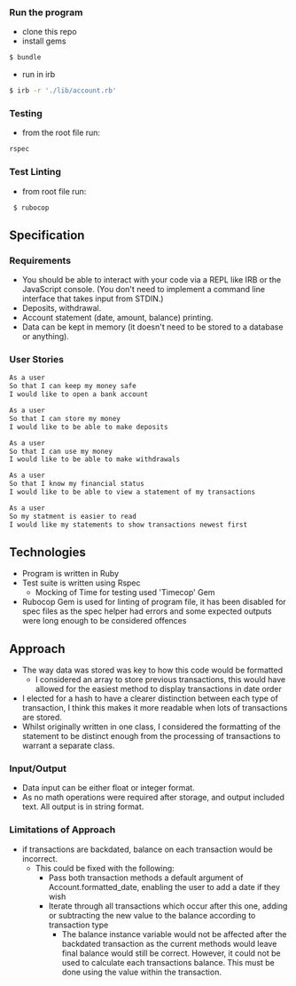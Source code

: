 

### Run the program
- clone this repo
- install gems
```bash
$ bundle
```
- run in irb
```bash
$ irb -r './lib/account.rb'
```

### Testing
- from the root file run:
```bash
rspec
```
### Test Linting
- from root file run:
```bash
 $ rubocop
 ```

## Specification

### Requirements

* You should be able to interact with your code via a REPL like IRB or the JavaScript console.  (You don't need to implement a command line interface that takes input from STDIN.)
* Deposits, withdrawal.
* Account statement (date, amount, balance) printing.
* Data can be kept in memory (it doesn't need to be stored to a database or anything).

### User Stories
```bash
As a user
So that I can keep my money safe
I would like to open a bank account
```

```bash
As a user
So that I can store my money
I would like to be able to make deposits
```

```bash
As a user 
So that I can use my money
I would like to be able to make withdrawals
```

```bash
As a user
So that I know my financial status
I would like to be able to view a statement of my transactions
```

```bash
As a user
So my statment is easier to read
I would like my statements to show transactions newest first
```

## Technologies
- Program is written in Ruby
- Test suite is written using Rspec
  - Mocking of Time for testing used 'Timecop' Gem
- Rubocop Gem is used for linting of program file, it has been disabled for spec files as the spec helper had errors and some expected outputs were long enough to be considered offences

## Approach
- The way data was stored was key to how this code would be formatted
  - I considered an array to store previous transactions, this would have allowed for the easiest method to display transactions in date order
- I elected for a hash to have a clearer distinction between each type of transaction, I think this makes it more readable when lots of transactions are stored.
- Whilst originally written in one class, I considered the formatting of the statement to be distinct enough from the processing of transactions to warrant a separate class. 

### Input/Output
- Data input can be either float or integer format. 
- As no math operations were required after storage, and output included text. All output is in string format. 

### Limitations of Approach
- if transactions are backdated, balance on each transaction would be incorrect. 
  - This could be fixed with the following:
    - Pass both transaction methods a default argument of Account.formatted_date, enabling the user to add a date if they wish
    - Iterate through all transactions which occur after this one, adding or subtracting the new value to the balance according to transaction type
      - The balance instance variable would not be affected after the backdated transaction as the current methods would leave final balance would still be correct. However, it could not be used to calculate each transactions balance.
        This must be done using the value within the transaction.

  